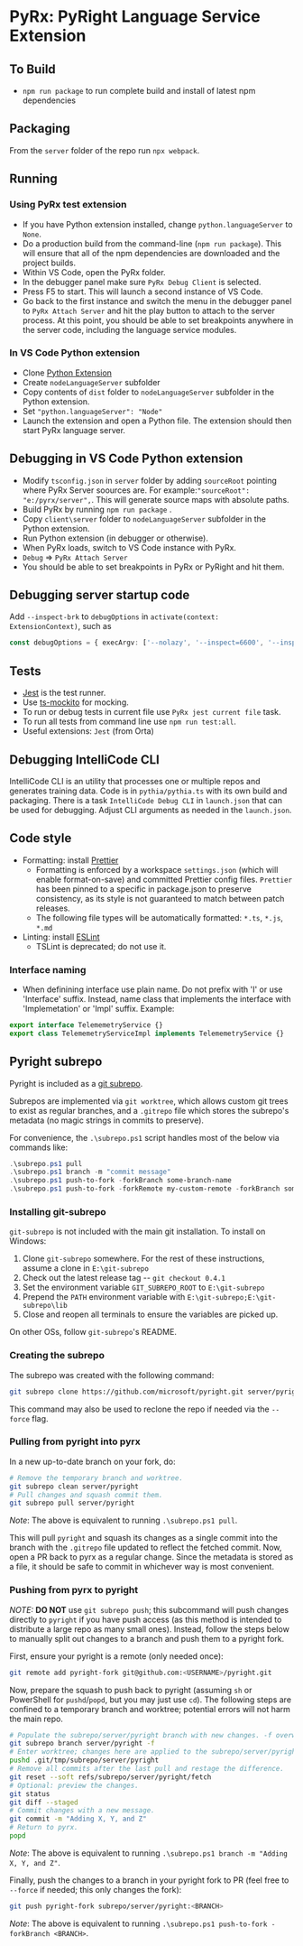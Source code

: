 # PyRx: PyRight Language Service Extension

## To Build

-   `npm run package` to run complete build and install of latest npm dependencies

## Packaging

From the `server` folder of the repo run `npx webpack`.

## Running

### Using PyRx test extension

-   If you have Python extension installed, change `python.languageServer` to `None`.
-   Do a production build from the command-line (`npm run package`). This will ensure that all of the npm dependencies are downloaded and the project builds.
-   Within VS Code, open the PyRx folder.
-   In the debugger panel make sure `PyRx Debug Client` is selected.
-   Press F5 to start. This will launch a second instance of VS Code.
-   Go back to the first instance and switch the menu in the debugger panel to `PyRx Attach Server` and hit the play button to attach to the server process. At this point, you should be able to set breakpoints anywhere in the server code, including the language service modules.

### In VS Code Python extension

-   Clone [Python Extension](https://github.com/Microsoft/vscode-python)
-   Create `nodeLanguageServer` subfolder
-   Copy contents of `dist` folder to `nodeLanguageServer` subfolder in the Python extension.
-   Set `"python.languageServer": "Node"`
-   Launch the extension and open a Python file. The extension should then start PyRx language server.

## Debugging in VS Code Python extension

-   Modify `tsconfig.json` in `server` folder by adding `sourceRoot` pointing where PyRx Server soources are. For example:`"sourceRoot": "e:/pyrx/server",`. This will generate source maps with absolute paths.
-   Build PyRx by running `npm run package` .
-   Copy `client\server` folder to `nodeLanguageServer` subfolder in the Python extension.
-   Run Python extension (in debugger or otherwise).
-   When PyRx loads, switch to VS Code instance with PyRx.
-   `Debug` => `PyRx Attach Server`
-   You should be able to set breakpoints in PyRx or PyRight and hit them.

## Debugging server startup code

Add `--inspect-brk` to `debugOptions` in `activate(context: ExtensionContext)`, such as

```ts
const debugOptions = { execArgv: ['--nolazy', '--inspect=6600', '--inspect-brk'] };
```

## Tests

-   [Jest](https://jestjs.io/) is the test runner.
-   Use [ts-mockito](https://www.npmjs.com/package/ts-mockito) for mocking.
-   To run or debug tests in current file use `PyRx jest current file` task.
-   To run all tests from command line use `npm run test:all`.
-   Useful extensions: `Jest` (from Orta)

## Debugging IntelliCode CLI

IntelliCode CLI is an utility that processes one or multiple repos and generates training data. Code is in `pythia/pythia.ts` with its own build and packaging. There is a task `IntelliCode Debug CLI` in `launch.json` that can be used for debugging. Adjust CLI arguments as needed in the `launch.json`.

## Code style

-   Formatting: install [Prettier](https://marketplace.visualstudio.com/items?itemName=esbenp.prettier-vscode)
    -   Formatting is enforced by a workspace `settings.json` (which will enable format-on-save) and committed Prettier config files. `Prettier` has been pinned to a specific in package.json to preserve consistency, as its style is not guaranteed to match between patch releases.
    -   The following file types will be automatically formatted: `*.ts`, `*.js`, `*.md`
-   Linting: install [ESLint](https://marketplace.visualstudio.com/items?itemName=dbaeumer.vscode-eslint)
    -   TSLint is deprecated; do not use it.

### Interface naming

-   When definining interface use plain name. Do not prefix with 'I' or use 'Interface' suffix. Instead, name class that implements the interface with 'Implemetation' or 'Impl' suffix. Example:

```ts
export interface TelememetryService {}
export class TelememetryServiceImpl implements TelememetryService {}
```

## Pyright subrepo

Pyright is included as a [git subrepo](https://github.com/ingydotnet/git-subrepo).

Subrepos are implemented via `git worktree`, which allows custom git trees to exist as regular branches,
and a `.gitrepo` file which stores the subrepo's metadata (no magic strings in commits to preserve).

For convenience, the `.\subrepo.ps1` script handles most of the below via commands like:

```ps1
.\subrepo.ps1 pull
.\subrepo.ps1 branch -m "commit message"
.\subrepo.ps1 push-to-fork -forkBranch some-branch-name
.\subrepo.ps1 push-to-fork -forkRemote my-custom-remote -forkBranch some-branch-name
```

### Installing git-subrepo

`git-subrepo` is not included with the main git installation. To install on Windows:

1. Clone `git-subrepo` somewhere. For the rest of these instructions, assume a clone in `E:\git-subrepo`
1. Check out the latest release tag -- `git checkout 0.4.1`
1. Set the environment variable `GIT_SUBREPO_ROOT` to `E:\git-subrepo`
1. Prepend the `PATH` environment variable with `E:\git-subrepo;E:\git-subrepo\lib`
1. Close and reopen all terminals to ensure the variables are picked up.

On other OSs, follow `git-subrepo`'s README.

### Creating the subrepo

The subrepo was created with the following command:

```sh
git subrepo clone https://github.com/microsoft/pyright.git server/pyright
```

This command may also be used to reclone the repo if needed via the `--force` flag.

### Pulling from pyright into pyrx

In a new up-to-date branch on your fork, do:

```sh
# Remove the temporary branch and worktree.
git subrepo clean server/pyright
# Pull changes and squash commit them.
git subrepo pull server/pyright
```

_*Note*_: The above is equivalent to running `.\subrepo.ps1 pull`.

This will pull `pyright` and squash its changes as a single commit into the branch with the `.gitrepo`
file updated to reflect the fetched commit. Now, open a PR back to pyrx as a regular change. Since
the metadata is stored as a file, it should be safe to commit in whichever way is most convenient.

### Pushing from pyrx to pyright

_NOTE:_ **DO NOT** use `git subrepo push`; this subcommand will push changes directly to `pyright`
if you have push access (as this method is intended to distribute a large repo as many small ones).
Instead, follow the steps below to manually split out changes to a branch and push them to a pyright fork.

First, ensure your pyright is a remote (only needed once):

```sh
git remote add pyright-fork git@github.com:<USERNAME>/pyright.git
```

Now, prepare the squash to push back to pyright (assuming `sh` or PowerShell for `pushd`/`popd`, but you may just use `cd`).
The following steps are confined to a temporary branch and worktree; potential errors will not harm the main repo.

```sh
# Populate the subrepo/server/pyright branch with new changes. -f overwrites the branch.
git subrepo branch server/pyright -f
# Enter worktree; changes here are applied to the subrepo/server/pyright branch.
pushd .git/tmp/subrepo/server/pyright
# Remove all commits after the last pull and restage the difference.
git reset --soft refs/subrepo/server/pyright/fetch
# Optional: preview the changes.
git status
git diff --staged
# Commit changes with a new message.
git commit -m "Adding X, Y, and Z"
# Return to pyrx.
popd
```

_*Note*_: The above is equivalent to running `.\subrepo.ps1 branch -m "Adding X, Y, and Z"`.

Finally, push the changes to a branch in your pyright fork to PR
(feel free to `--force` if needed; this only changes the fork):

```sh
git push pyright-fork subrepo/server/pyright:<BRANCH>
```

_*Note*_: The above is equivalent to running `.\subrepo.ps1 push-to-fork -forkBranch <BRANCH>`.

